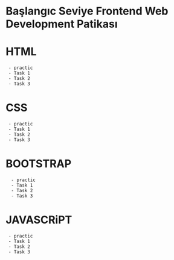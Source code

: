  
# Başlangıc Seviye Frontend Web Development Patikası

 #  HTML
     - practic
     - Task 1
     - Task 2
     - Task 3
 #  CSS
     - practic
     - Task 1
     - Task 2
     - Task 3
 #  BOOTSTRAP
      - practic
      - Task 1
      - Task 2
      - Task 3
     
 #  JAVASCRiPT
     - practic
     - Task 1
     - Task 2
     - Task 3
